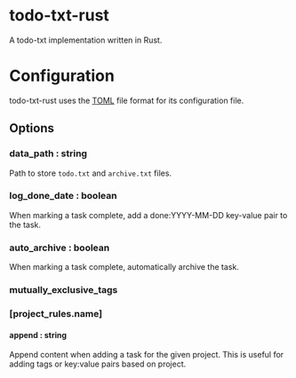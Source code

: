 # todo-txt-rust

A todo-txt implementation written in Rust.

# Configuration

todo-txt-rust uses the [TOML](https://toml.io/) file format for its
configuration file.

## Options

### data_path : string

Path to store `todo.txt` and `archive.txt` files.

### log_done_date : boolean

When marking a task complete, add a done:YYYY-MM-DD key-value pair
to the task.

### auto_archive : boolean

When marking a task complete, automatically archive the task.

### mutually_exclusive_tags

### [project_rules.name]

#### append : string

Append content when adding a task for the given project. This is useful for
adding tags or key:value pairs based on project.

